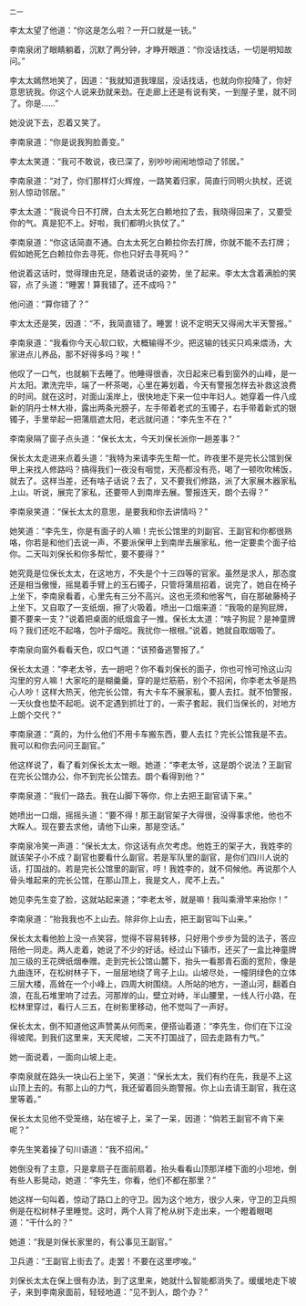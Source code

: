     二一 

   李太太望了他道：“你这是怎么啦？一开口就是一铳。”

   李南泉闭了眼睛躺着，沉默了两分钟，才睁开眼道：“你没话找话，一切是明知故问。”

   李太太嫣然地笑了，因道：“我就知道我理屈，没话找话，也就向你投降了，你好意思铳我。你这个人说来劲就来劲。在走廊上还是有说有笑，一到屋子里，就不同了。你是……”

   她没说下去，忍着又笑了。

   李南泉道：“你是说我狗脸善变。”

   李太太笑道：“我可不敢说，夜已深了，别吵吵闹闹地惊动了邻居。”

   李南泉道：“对了，你们那样灯火辉煌，一路笑着归家，简直行同明火执杖，还说别人惊动邻居。”

   李太太道：“我说今日不打牌，白太太死乞白赖地拉了去，我晓得回来了，又要受你的气。真是犯不上。好啦，我们都明火执仗了。”

   李南泉道：“你这话简直不通。白太太死乞白赖拉你去打牌，你就不能不去打牌；假如她死乞白赖拉你去寻死，你也只好去寻死吗？”

   他说着这话时，觉得理由充足，随着说话的姿势，坐了起来。李太太含着满脸的笑容，点了头道：“睡罢！算我错了。还不成吗？”

   他问道：“算你错了？”

   李太太还是笑，因道：“不，我简直错了。睡罢！说不定明天又得闹大半天警报。”

   李南泉道：“我看你今天心软口软，大概输得不少。把这输的钱买只鸡来煨汤，大家进点儿养品，那不好得多吗？唉！”

   他叹了一口气，也就躺下去睡了。他睡得很香，次日起来已看到窗外的山峰，是一片太阳。漱洗完毕，端了一杯茶喝，心里在筹划着，今天有警报怎样去补救这浪费的时间。就在这时，对面山溪岸上，很快地走下来一位中年妇人。她穿着一件八成新的阴丹士林大褂，露出两条光膀子，左手带着老式的玉镯子，右手带着新式的银镯子，手里举起一把蒲扇遮太阳，老远就问道：“李先生不在？”

   李南泉隔了窗子点头道：“保长太太，今天刘保长派你一趟差事？”

   保长太太走进来点着头道：“我特为来请李先生帮一忙。昨夜里不是完长公馆到保甲上来找人修路吗？搞得我们一夜没有咽觉，天亮都没有亮，喝了一顿吹吹稀饭，就去了。这样当差，还有啥子话说？去了，又不要我们修路，派了大家展木器家私上山。听说，展完了家私，还要带人到南岸去展。警报连天，朗个去得？”

   李南泉笑道：“保长太太的意思，是要我和你去讲情吗？”

   她笑道：“李先生，你是有面子的人嘛！完长公馆里的刘副官、王副官和你都很熟咯，你若是和他们去说一声，不要派保甲上到南岸去展家私，他一定要卖个面子给你。二天叫刘保长和你多帮忙，要不要得？”

   她究竟是位保长太太，在这地方，不失是个十三四等的官家。虽然是求人，那态度还是相当傲慢，摇晃着手臂上的玉石镯子，只管将蒲扇招着，说完了，她自在椅子上坐下，李南泉看着，心里先有三分不高兴。这也无须和他客气，自在那破藤椅子上坐下。又自取了一支纸烟，擦了火吸着。喷出一口烟来道：“我吸的是狗屁牌，要不要来一支？”说着把桌面的纸烟盒子一推。保长太太道：“啥子狗屁？是神童牌吗？我们还吃不起咯，包叶子烟吃。我扰你一根根。”说着，她就自取烟吸了。

   李南泉向窗外看看天色，叹口气道：“该预备逃警报了。”

   保长太太道：“李老太爷，去一趟吧？你不看刘保长的面子，你也可怜可怜这山沟沟里的穷人嘛！大家吃的是糊羹羹，穿的是烂筋筋，别个不招闲，你李老太爷是热心人吵！这样大热天，他完长公馆，有大卡车不展家私，要人去扛。就不怕警报，一天伙食也垫不起呃。说不定遇到抓壮丁的，一索子套起，我们当保长的，对地方上朗个交代？”

   李南泉道：“真的，为什么他们不用卡车搬东西，要人去扛？完长公馆我是不去。我可以和你去问问王副官。”

   他这样说了，看了看刘保长太太一眼。她道：“李老太爷，这是朗个说法？王副官在完长公馆办公，你不到完长公馆去。朗个看得到他？”

   李南泉道：“我们一路去。我在山脚下等你，你上去把王副官请下来。”

   她喷出一口烟，摇摇头道：“要不得！那王副官架子大得很，没得事求他，他也不大睬人。现在要去求他，请他下山来，那是空话。”

   李南泉冷笑一声道：“保长太太，你这话有点欠考虑。他姓王的架子大，我姓李的就该架子小不成？副官也要看什么副官。若是军队里的副官，是你们四川人说的话，打国战的。若是完长公馆里的副官，哼！我姓李的，就不伺候他。再说那个人骨头堆起来的完长公馆，在那山顶上，我是文人，爬不上去。”

   她见李先生变了脸，这就站起来道；“李老太爷，就是嘛！我叫乘滑竿来抬你！”

   李南泉道：“抬我我也不上山去。除非你上山去，把王副官叫下山来。”

   保长太太看他脸上没一点笑容，觉得不容易转移，只好用个步步为营的法子，答应陪他一同走。两人走着，她说了不少的好话。经过山下镇市，还买了一盒比神童牌加三级的王花牌纸烟奉赠。走到完长公馆山麓下，抬头一看那青石面的宽阶，像是九曲连环，在松树林子下，一层层地绕了弯子上山。山坡尽处，一幢阴绿色的立体三层大楼，高耸在一个小峰上，四周大树围绕。人所站的地方，一道山河，翻着白浪，在乱石堆里响了过去。河那岸的山，壁立对峙，半山腰里，一线人行小路，在松林里穿过，看行人三五，在树影里移动，他不觉叫了一声好。

   保长太太，倒不知道他这声赞美从何而来，便搭讪着道：“李先生，你们在下江没得坡爬。到我们这里来，天天爬坡，二天不打国战了，回去走路有力气。”

   她一面说着，一面向山坡上走。

   李南泉就在路头一块山石上坐下，笑道：“保长太太，我们有约在先，我是不上这山顶上去的。有那上山的力气，我还留着回头跑警报。你上山去请王副官，我在这里等着。”

   保长太太见他不受笼络，站在坡子上，呆了一呆，因道：“倘若王副官不肯下来呢？”

   李先生笑着操了句川语道：“我不招闲。”

   她倒没有了主意，只是拿扇子在面前扇着。抬头看看山顶那洋楼下面的小坦地，倒有些人影晃动，她道：“李先生，你看，他们不都在那里？”

   她这样一句叫着，惊动了路口上的守卫。因为这个地方，很少人来，守卫的卫兵照例是在松树林子里睡觉。这时，两个人背了枪从树下走出来，一个瞪着眼喝道：“干什么的？”

   她道：“我是刘保长家里的，有公事见王副官。”

   卫兵道：“王副官上街去了。走罢！不要在这里啰唆。”

   刘保长太太在保上很有办法，到了这里来，她就什么智能都消失了。缓缓地走下坡子，来到李南泉面前，轻轻地道：“见不到人，朗个办？”

